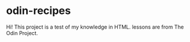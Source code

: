 # odin-recipes
Hi! 
This project is a test of my knowledge in HTML.
lessons are from The Odin Project. 
